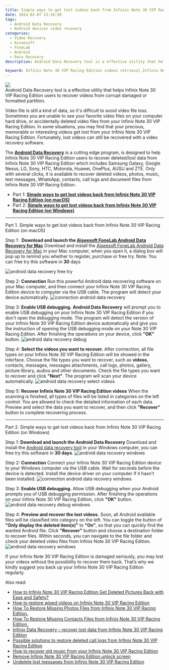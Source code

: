 ```yaml
---
title: Simple ways to get lost videos back from Infinix Note 30 VIP Racing Edition
date: 2024-02-07 13:16:50
tags: 
  - Android Data Recovery
  - Android devices video recovery
categories: 
  - Video Recovery
  - Aiseesoft
  - FoneLab
  - Android
  - Data Recovery
description: Android Data Recovery tool is a effective utility that helps Infinix Note 30 VIP Racing Edition users to recover videos from corrupt damaged or formatted partition.

keyword: Infinix Note 30 VIP Racing Edition videos retrieval,Infinix Note 30 VIP Racing Edition videos recovery,retrieve wiped videos Infinix Note 30 VIP Racing Edition,Regain missing videos on Infinix Note 30 VIP Racing Edition,recover lost videos from Infinix Note 30 VIP Racing Edition,broken Infinix Note 30 VIP Racing Edition videos recovery solution,does the Infinix Note 30 VIP Racing Edition have a backup for deleted video,video disappear Infinix Note 30 VIP Racing Edition,how to retrieve video from Infinix Note 30 VIP Racing Edition,Infinix Note 30 VIP Racing Edition video recovery software,Infinix Note 30 VIP Racing Edition video disappear,get back deleted video from Infinix Note 30 VIP Racing Edition android
---
```


<img src="https://img0mobiles.techidaily.com/images/best-assets/devices/infinix/infinix-note-30-vip-racing-edition/5.jpg" class="atpl-imgstyle"  />

<div class="atpl-content atpl-for-fonelab-android recover-video">

<div class="atpl-post-description-part-1">
Android Data Recovery tool is a effective utility that helps Infinix Note 30 VIP Racing Edition users to recover videos from corrupt damaged or formatted partition.

</div>

<div class="atpl-post-description-part-2">
<div class="tpl-content-sub-paragraph-normal">
    <p>
        Video file is still a kind of data, so it's difficult to avoid video file loss. Sometimes you are unable to see your favorite video files on your computer hard drive, or accidentally deleted video files from your Infinix Note 30 VIP Racing Edition. In some situations, you may find that your precious, memorable or interesting videos get lost from your Infinix Note 30 VIP Racing Edition. Fortunately, lost videos can still be recovered with a video recovery software.
    </p>
</div>

</div>

<div class="atpl-post-description-part-3">
<div class="tpl-content-sub-paragraph-normal">
    <p>
        The <a href="https://tools.techidaily.com/aiseesoft-android-data-recovery/" target="_blank" rel="noopener"><strong>Android Data Recovery</strong></a> is a cutting edge program, is designed to help Infinix Note 30 VIP Racing Edition users to recover deleted/lost data from Infinix Note 30 VIP Racing Edition which includes Samsung Galaxy, Google Nexus, LG, Sony, HTC, Motorola, Huawei, OnePlus, AUSU and ZTE. Only with several clicks, it is available to recover deleted videos, photos, music, text messages, WhatsApp, contacts, call logs and document files from Infinix Note 30 VIP Racing Edition.
    </p>
</div>
</div>

<ul>
  <li>Part 1: <strong><a href="#p1"> Simple ways to get lost videos back from Infinix Note 30 VIP Racing Edition  (on macOS)</a></strong></li>
  <li>Part 2: <strong><a href="#p2"> Simple ways to get lost videos back from Infinix Note 30 VIP Racing Edition  (on Windows)</a></strong></li>
</ul>

<!-- Part 1 -->
<a id="p1" name="p1" ></a><hr>

<div>
  <span class="atpl-step-part-style">Part 1. Simple ways to get lost videos back from Infinix Note 30 VIP Racing Edition (on macOS)</span>
</div>  

<span class="atpl-stepstyle-a"><span>Step 1: </span></span> <strong>Download and launch the <a href="https://tools.techidaily.com/aiseesoft-android-data-recovery-for-mac/" target="_blank" rel="noopener">Aiseesoft FoneLab Android Data Recovery for Mac</a></strong>
Download and install the <a href="https://tools.techidaily.com/aiseesoft-android-data-recovery-for-mac/" target="_blank" rel="noopener">Aiseesoft FoneLab Android Data Recovery for Mac</a> in your Mac computer, when you open it, a dialog box will pop up to remind you whether to register, purchase or free try.
Note: You can free try this software in <strong>30</strong> days

<img src="https://tools.techidaily.com/images/apps/aiseesoft/android-data-recovery/mac-free-try.png" class="atpl-imgstyle" alt="android data recovery free try" />

<span class="atpl-stepstyle-a"><span>Step 2: </span></span> <strong>Connection</strong>
Run this powerful Android data recovering software on your Mac computer, and then connect your Infinix Note 30 VIP Racing Edition device to computer via the USB cable. The program will detect your device automatically.
<img src="https://tools.techidaily.com/images/apps/aiseesoft/android-data-recovery/mac-connection-interface.jpg" class="atpl-imgstyle" alt="connection android data recovery" />

<span class="atpl-stepstyle-a"><span>Step 3: </span></span> <strong>Enable USB debugging.</strong>
<strong>Android Data Recovery</strong> will prompt you to enable USB debugging on your Infinix Note 30 VIP Racing Edition if you don't open the debugging mode. The program will detect the version of your Infinix Note 30 VIP Racing Edition device automatically and give you the instruction of opening the USB debugging mode on your Note 30 VIP Racing Edition. After finishing the operations on your device, click <strong>"OK"</strong> button.
<img src="https://tools.techidaily.com/images/apps/aiseesoft/android-data-recovery/mac-android-usb-debug.jpg"  class="atpl-imgstyle" alt="android data recovery debug" />

<span class="atpl-stepstyle-a"><span>Step 4: </span></span> <strong>Select the videos you want to recover.</strong>
After connection, all file types on your Infinix Note 30 VIP Racing Edition will be showed in the interface. Choose the file types you want to recover, such as <strong>videos</strong>, contacts, messages, messages attachments, call logs, photos, gallery, picture library,  audios and other documents. Check the file types you want to recover and click <b>"Next"</b>. The program will scan your device automatically.
<img src="https://tools.techidaily.com/images/apps/aiseesoft/android-data-recovery/mac-choose-type-videos.jpg" class="atpl-imgstyle" alt="android data recovery select videos" />

<span class="atpl-stepstyle-a"><span>Step 5: </span></span> <strong>Recover Infinix Note 30 VIP Racing Edition videos</strong>
When the scanning is finished, all types of files will be listed in categories on the left control. You are allowed to check the detailed information of each data. Preview and select the data you want to recover, and then click <b>"Recover"</b> button to complete recovering process.


<a id="p2" name="p2"></a><hr>

<!-- Part 2 -->
<div>
<span class="atpl-step-part-style">Part 2. Simple ways to get lost videos back from Infinix Note 30 VIP Racing Edition (on Windows)</span>
</div>

<span class="atpl-stepstyle-a"><span>Step 1: </span></span> <strong>Download and launch the Android Data Recovery</strong>
Download and install the <a href="https://tools.techidaily.com/aiseesoft-android-data-recovery-for-win/" target="_blank" rel="noopener">Android data recovery tool</a> in your Windows computer, you can free try this software in <b>30 days</b>.
<img src="https://tools.techidaily.com/images/apps/aiseesoft/android-data-recovery/win-start-interface.png"  class="atpl-imgstyle" alt="android data recovery windows" />

<span class="atpl-stepstyle-a"><span>Step 2: </span></span> <strong>Connection</strong>
Connect your Infinix Note 30 VIP Racing Edition device to your Windows computer via the USB cable. Wait for seconds before the device is detected. Install the device driver on your computer if it hasn't been installed.
<img src="https://tools.techidaily.com/images/apps/aiseesoft/android-data-recovery/win-connection-interface.png" class="atpl-imgstyle" alt="connection android data recovery windows" />

<span class="atpl-stepstyle-a"><span>Step 3: </span></span> <strong>Enable USB debugging.</strong>
Allow USB debugging when your Android prompts you of USB debugging permission. After finishing the operations on your Infinix Note 30 VIP Racing Edition, click <b>"OK"</b> button.
<img src="https://tools.techidaily.com/images/apps/aiseesoft/android-data-recovery/win-android-usb-debug.png" class="atpl-imgstyle" alt="android data recovery debug windows" />

<span class="atpl-stepstyle-a"><span>Step 4: </span></span> <strong>Preview and recover the lost videos.</strong>
Soon, all Android available files will be classified into category on the left. You can toggle the button of <b>"Only display the deleted item(s)"</b> to <b>"On"</b>, so that you can quickly find the wanted Android file. Click <b>"Recover"</b> button and choose a destination folder to recover files. Within seconds, you can navigate to the file folder and check your deleted video files from Infinix Note 30 VIP Racing Edition.
<img src="https://tools.techidaily.com/images/apps/aiseesoft/android-data-recovery/win-recover-videos.jpg" class="atpl-imgstyle" alt="android data recovery windows" />

<div class="atpl-post-description-part-4">
<div class="tpl-content-sub-paragraph-normal">
    <p>
        If your Infinix Note 30 VIP Racing Edition is damaged seriously, you may lost your videos without the possibility to recover them back. That’s why we kindly suggest you back up your Infinix Note 30 VIP Racing Edition regularly.
    </p>
</div>
</div>

<ins class="adsbygoogle"
     style="display:block"
     data-ad-client="ca-pub-7571918770474297"
     data-ad-slot="8358498916"
     data-ad-format="auto"
     data-full-width-responsive="true"></ins>

<span class="atpl-alsoreadstyle">Also read:</span>
<div><ul>
<li><a href="/how-to-infinix-note-30-vip-racing-edition-get-deleted-pictures-back-with-ease-and-safety-by-fonelab-android-recover-pictures/" target="_blank" rel="noopener"><u>How to Infinix Note 30 VIP Racing Edition Get Deleted Pictures Back with Ease and Safety?</u></a></li>
<li><a href="/how-to-restore-wiped-videos-on-infinix-note-30-vip-racing-edition-by-fonelab-android-recover-video/" target="_blank" rel="noopener"><u>How to restore wiped videos on Infinix Note 30 VIP Racing Edition</u></a></li>
<li><a href="/how-to-restore-missing-photos-files-from-infinix-note-30-vip-racing-edition-by-fonelab-android-recover-photos/" target="_blank" rel="noopener"><u>How To  Restore Missing Photos Files from Infinix Note 30 VIP Racing Edition.</u></a></li>
<li><a href="/how-to-restore-missing-contacts-files-from-infinix-note-30-vip-racing-edition-by-fonelab-android-recover-contacts/" target="_blank" rel="noopener"><u>How To  Restore Missing Contacts Files from Infinix Note 30 VIP Racing Edition.</u></a></li>
<li><a href="/infinix-data-recovery-recover-lost-data-from-infinix-note-30-vip-racing-edition-by-fonelab-android-recover-data/" target="_blank" rel="noopener"><u>Infinix Data Recovery – recover lost data from Infinix Note 30 VIP Racing Edition</u></a></li>
<li><a href="/possible-solutions-to-restore-deleted-call-logs-from-infinix-note-30-vip-racing-edition-by-fonelab-android-recover-call-logs/" target="_blank" rel="noopener"><u>Possible solutions to restore deleted call logs from Infinix Note 30 VIP Racing Edition</u></a></li>
<li><a href="/how-to-recover-old-music-from-your-infinix-note-30-vip-racing-edition-by-fonelab-android-recover-music/" target="_blank" rel="noopener"><u>How to recover old music from your Infinix Note 30 VIP Racing Edition</u></a></li>
<li><a href="/remove-infinix-note-30-vip-racing-edition-unlock-screen-by-drfone-android-unlock-android-unlock/" target="_blank" rel="noopener"><u>Remove Infinix Note 30 VIP Racing Edition unlock screen</u></a></li>
<li><a href="/undelete-lost-messages-from-infinix-note-30-vip-racing-edition-by-fonelab-android-recover-messages/" target="_blank" rel="noopener"><u>Undelete lost messages from Infinix Note 30 VIP Racing Edition</u></a></li>
</ul></div>

</div>
